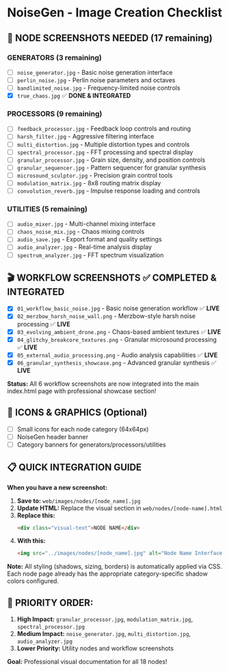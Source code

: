 # NoiseGen - Image Creation Checklist

## 📸 **NODE SCREENSHOTS NEEDED** (17 remaining)

### **GENERATORS** (3 remaining)
- [ ] `noise_generator.jpg` - Basic noise generation interface
- [ ] `perlin_noise.jpg` - Perlin noise parameters and octaves
- [ ] `bandlimited_noise.jpg` - Frequency-limited noise controls
- [x] `true_chaos.jpg` ✅ **DONE & INTEGRATED**

### **PROCESSORS** (9 remaining)  
- [ ] `feedback_processor.jpg` - Feedback loop controls and routing
- [ ] `harsh_filter.jpg` - Aggressive filtering interface
- [ ] `multi_distortion.jpg` - Multiple distortion types and controls
- [ ] `spectral_processor.jpg` - FFT processing and spectral display
- [ ] `granular_processor.jpg` - Grain size, density, and position controls
- [ ] `granular_sequencer.jpg` - Pattern sequencer for granular synthesis
- [ ] `microsound_sculptor.jpg` - Precision grain control tools
- [ ] `modulation_matrix.jpg` - 8x8 routing matrix display
- [ ] `convolution_reverb.jpg` - Impulse response loading and controls

### **UTILITIES** (5 remaining)
- [ ] `audio_mixer.jpg` - Multi-channel mixing interface
- [ ] `chaos_noise_mix.jpg` - Chaos mixing controls
- [ ] `audio_save.jpg` - Export format and quality settings
- [ ] `audio_analyzer.jpg` - Real-time analysis display
- [ ] `spectrum_analyzer.jpg` - FFT spectrum visualization

## 🎬 **WORKFLOW SCREENSHOTS** ✅ **COMPLETED & INTEGRATED**
- [x] `01_workflow_basic_noise.jpg` - Basic noise generation workflow ✅ **LIVE**
- [x] `02_merzbow_harsh_noise_wall.png` - Merzbow-style harsh noise processing ✅ **LIVE**
- [x] `03_evolving_ambient_drone.png` - Chaos-based ambient textures ✅ **LIVE**
- [x] `04_glitchy_breakcore_textures.png` - Granular microsound processing ✅ **LIVE**
- [x] `05_external_audio_processing.png` - Audio analysis capabilities ✅ **LIVE**
- [x] `06_granular_synthesis_showcase.png` - Advanced granular synthesis ✅ **LIVE**

**Status:** All 6 workflow screenshots are now integrated into the main index.html page with professional showcase section!

## 🎨 **ICONS & GRAPHICS** (Optional)
- [ ] Small icons for each node category (64x64px)
- [ ] NoiseGen header banner
- [ ] Category banners for generators/processors/utilities

## 📋 **QUICK INTEGRATION GUIDE**

**When you have a new screenshot:**

1. **Save to:** `web/images/nodes/[node_name].jpg`
2. **Update HTML:** Replace the visual section in `web/nodes/[node-name].html`
3. **Replace this:**
   ```html
   <div class="visual-text">NODE NAME</div>
   ```
4. **With this:**
   ```html
   <img src="../images/nodes/[node_name].jpg" alt="Node Name Interface">
   ```

**Note:** All styling (shadows, sizing, borders) is automatically applied via CSS. Each node page already has the appropriate category-specific shadow colors configured.

## 🎯 **PRIORITY ORDER:**
1. **High Impact:** `granular_processor.jpg`, `modulation_matrix.jpg`, `spectral_processor.jpg`
2. **Medium Impact:** `noise_generator.jpg`, `multi_distortion.jpg`, `audio_analyzer.jpg`
3. **Lower Priority:** Utility nodes and workflow screenshots

**Goal:** Professional visual documentation for all 18 nodes! 